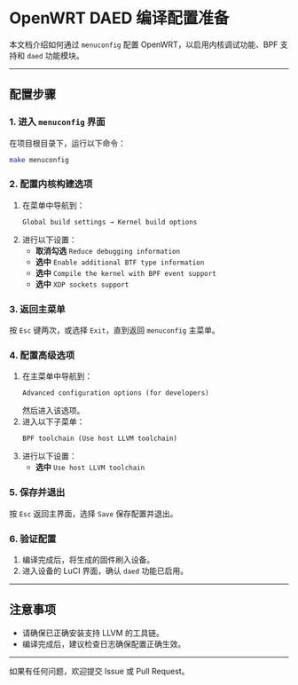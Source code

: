 
# OpenWRT DAED 编译配置准备

本文档介绍如何通过 `menuconfig` 配置 OpenWRT，以启用内核调试功能、BPF 支持和 `daed` 功能模块。

---

## 配置步骤

### 1. 进入 `menuconfig` 界面
在项目根目录下，运行以下命令：
```bash
make menuconfig
```

### 2. 配置内核构建选项
1. 在菜单中导航到：
   ```
   Global build settings → Kernel build options
   ```
2. 进行以下设置：
   - **取消勾选** `Reduce debugging information`  
   - **选中** `Enable additional BTF type information`  
   - **选中** `Compile the kernel with BPF event support`  
   - **选中** `XDP sockets support`  

### 3. 返回主菜单
按 `Esc` 键两次，或选择 `Exit`，直到返回 `menuconfig` 主菜单。

### 4. 配置高级选项
1. 在主菜单中导航到：
   ```
   Advanced configuration options (for developers)
   ```
   然后进入该选项。
2. 进入以下子菜单：
   ```
   BPF toolchain (Use host LLVM toolchain)
   ```
3. 进行以下设置：
   - **选中** `Use host LLVM toolchain`  

### 5. 保存并退出
按 `Esc` 返回主界面，选择 `Save` 保存配置并退出。

### 6. 验证配置
1. 编译完成后，将生成的固件刷入设备。
2. 进入设备的 LuCI 界面，确认 `daed` 功能已启用。

---

## 注意事项
- 请确保已正确安装支持 LLVM 的工具链。
- 编译完成后，建议检查日志确保配置正确生效。

---

如果有任何问题，欢迎提交 Issue 或 Pull Request。
